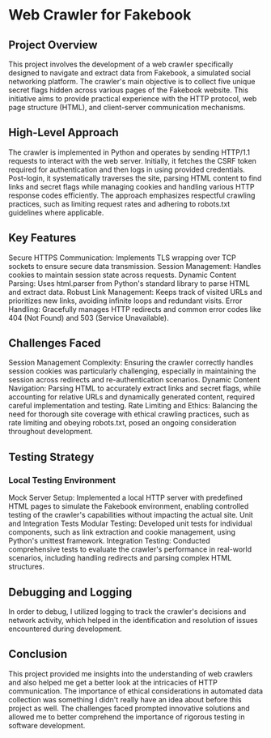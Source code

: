 # Web Crawler for Fakebook

## Project Overview

This project involves the development of a web crawler specifically designed to navigate and extract data from Fakebook, a simulated social networking platform. The crawler's main objective is to collect five unique secret flags hidden across various pages of the Fakebook website. This initiative aims to provide practical experience with the HTTP protocol, web page structure (HTML), and client-server communication mechanisms.

## High-Level Approach

The crawler is implemented in Python and operates by sending HTTP/1.1 requests to interact with the web server. Initially, it fetches the CSRF token required for authentication and then logs in using provided credentials. Post-login, it systematically traverses the site, parsing HTML content to find links and secret flags while managing cookies and handling various HTTP response codes efficiently. The approach emphasizes respectful crawling practices, such as limiting request rates and adhering to robots.txt guidelines where applicable.

## Key Features

Secure HTTPS Communication: Implements TLS wrapping over TCP sockets to ensure secure data transmission.
Session Management: Handles cookies to maintain session state across requests.
Dynamic Content Parsing: Uses html.parser from Python's standard library to parse HTML and extract data.
Robust Link Management: Keeps track of visited URLs and prioritizes new links, avoiding infinite loops and redundant visits.
Error Handling: Gracefully manages HTTP redirects and common error codes like 404 (Not Found) and 503 (Service Unavailable).

## Challenges Faced

Session Management Complexity: Ensuring the crawler correctly handles session cookies was particularly challenging, especially in maintaining the session across redirects and re-authentication scenarios.
Dynamic Content Navigation: Parsing HTML to accurately extract links and secret flags, while accounting for relative URLs and dynamically generated content, required careful implementation and testing.
Rate Limiting and Ethics: Balancing the need for thorough site coverage with ethical crawling practices, such as rate limiting and obeying robots.txt, posed an ongoing consideration throughout development.

## Testing Strategy

### Local Testing Environment

Mock Server Setup: Implemented a local HTTP server with predefined HTML pages to simulate the Fakebook environment, enabling controlled testing of the crawler's capabilities without impacting the actual site.
Unit and Integration Tests
Modular Testing: Developed unit tests for individual components, such as link extraction and cookie management, using Python's unittest framework.
Integration Testing: Conducted comprehensive tests to evaluate the crawler's performance in real-world scenarios, including handling redirects and parsing complex HTML structures.

## Debugging and Logging

In order to debug, I utilized logging to track the crawler's decisions and network activity, which helped in the identification and resolution of issues encountered during development.

## Conclusion

This project provided me insights into the understanding of web crawlers and also helped me get a better look at the intricacies of HTTP communication. The importance of ethical considerations in automated data collection was something I didn't really have an idea about before this project as well. The challenges faced prompted innovative solutions and allowed me to better comprehend the importance of rigorous testing in software development.

